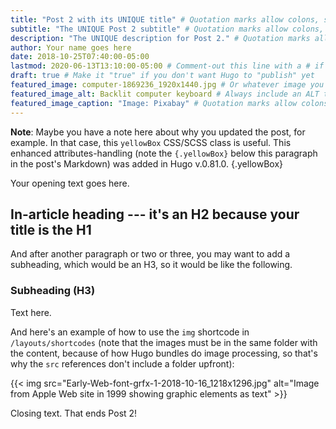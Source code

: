 ```yaml
---
title: "Post 2 with its UNIQUE title" # Quotation marks allow colons, semicolons, etc.
subtitle: "The UNIQUE Post 2 subtitle" # Quotation marks allow colons, semicolons, etc.
description: "The UNIQUE description for Post 2." # Quotation marks allow colons, semicolons, etc.
author: Your name goes here
date: 2018-10-25T07:40:00-05:00
lastmod: 2020-06-13T13:10:00-05:00 # Comment-out this line with a # if content is unchanged
draft: true # Make it "true" if you don't want Hugo to "publish" yet
featured_image: computer-1869236_1920x1440.jpg # Or whatever image you want to use
featured_image_alt: Backlit computer keyboard # Always include an ALT tag for accessibility
featured_image_caption: "Image: Pixabay" # Quotation marks allow colons, semicolons, etc.
---
```


**Note**: Maybe you have a note here about why you updated the post, for example. In that case, this `yellowBox` CSS/SCSS class is useful. This enhanced attributes-handling (note the `{.yellowBox}` below this paragraph in the post's Markdown) was added in Hugo v.0.81.0.
{.yellowBox}

Your opening text goes here.

## In-article heading --- it's an H2 because your title is the H1

And after another paragraph or two or three, you may want to add a subheading, which would be an H3, so it would be like the following.

### Subheading (H3)

Text here.

And here's an example of how to use the `img` shortcode in `/layouts/shortcodes` (note that the images must be in the same folder with the content, because of how Hugo bundles do image processing, so that's why the `src` references don't include a folder upfront):

{{< img src="Early-Web-font-grfx-1-2018-10-16_1218x1296.jpg" alt="Image from Apple Web site in 1999 showing graphic elements as text" >}}

Closing text. That ends Post 2!